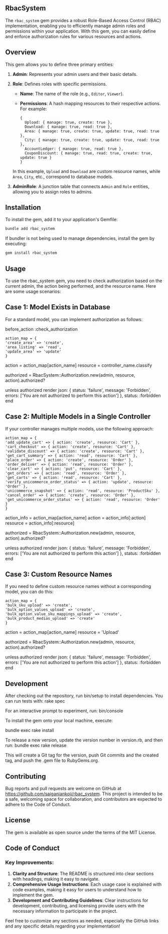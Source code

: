 ## RbacSystem

The `rbac_system` gem provides a robust Role-Based Access Control (RBAC) implementation, enabling you to efficiently manage admin roles and permissions within your application. With this gem, you can easily define and enforce authorization rules for various resources and actions.

## Overview

This gem allows you to define three primary entities:

1. **Admin**: Represents your admin users and their basic details.
2. **Role**: Defines roles with specific permissions.

   - **Name**: The name of the role (e.g., `Editor`, `Viewer`).
   - **Permissions**: A hash mapping resources to their respective actions. For example:

     ```
     {
       Upload: { manage: true, create: true },
       Download: { manage: true, read: true },
       Area: { manage: true, create: true, update: true, read: true },
       City: { manage: true, create: true, update: true, read: true },
       AccountLedger: { manage: true, read: true },
       CouponDiscount: { manage: true, read: true, create: true, update: true }
     }
     ```

   In this example, `Upload` and `Download` are custom resource names, while `Area`, `City`, etc., correspond to database models.

3. **AdminRole**: A junction table that connects `Admin` and `Role` entities, allowing you to assign roles to admins.

## Installation

To install the gem, add it to your application's Gemfile:

```bash
bundle add rbac_system
```

If bundler is not being used to manage dependencies, install the gem by executing:

```bash
gem install rbac_system
```

## Usage

To use the rbac_system gem, you need to check authorization based on the current admin, the action being performed, and the resource name. Here are some usage scenarios:

## Case 1: Model Exists in Database
For a standard model, you can implement authorization as follows:

before_action :check_authorization
```
action_map = {
'create_area' => 'create',
'area_listing' => 'read',
'update_area' => 'update'
}
```
action = action_map[action_name]
resource = controller_name.classify

authorized = RbacSystem::Authorization.new(admin, resource, action).authorized?

unless authorized
render json: { status: 'failure', message: 'Forbidden', errors: ['You are not authorized to perform this action'] }, status: :forbidden
end
## Case 2: Multiple Models in a Single Controller
If your controller manages multiple models, use the following approach:
```
action_map = {
'add_update_cart' => { action: 'create', resource: 'Cart' },
'cart_checkout' => { action: 'create', resource: 'Cart' },
'validate_discount' => { action: 'create', resource: 'Cart' },
'get_cart_summary' => { action: 'read', resource: 'Cart' },
'place_order' => { action: 'create', resource: 'Order' },
'order_deliver' => { action: 'read', resource: 'Order' },
'clear_cart' => { action: 'put', resource: 'Cart' },
'get_orders' => { action: 'read', resource: 'Order' },
'get_carts' => { action: 'read', resource: 'Cart' },
'verify_unicommerce_order_status' => { action: 'update', resource: 'Order' },
'unicommerce_snapshot' => { action: 'read', resource: 'ProductSku' },
'cancel_order' => { action: 'create', resource: 'Order' },
'get_unicommerce_order_status' => { action: 'read', resource: 'Order' }
}
```
action_info = action_map[action_name]
action = action_info[:action]
resource = action_info[:resource]

authorized = RbacSystem::Authorization.new(admin, resource, action).authorized?

unless authorized
render json: { status: 'failure', message: 'Forbidden', errors: ['You are not authorized to perform this action'] }, status: :forbidden
end

## Case 3: Custom Resource Names
If you need to define custom resource names without a corresponding model, you can do this:

```
action_map = {
'bulk_sku_upload' => 'create',
'bulk_option_values_upload' => 'create',
'bulk_option_value_sku_mappings_upload' => 'create',
'bulk_product_medias_upload' => 'create'
}
```
action = action_map[action_name]
resource = 'Upload'

authorized = RbacSystem::Authorization.new(admin, resource, action).authorized?

unless authorized
render json: { status: 'failure', message: 'Forbidden', errors: ['You are not authorized to perform this action'] }, status: :forbidden
end

## Development

After checking out the repository, run bin/setup to install dependencies. You can run tests with:
rake spec

For an interactive prompt to experiment, run:
bin/console

To install the gem onto your local machine, execute:

bundle exec rake install

To release a new version, update the version number in version.rb, and then run:
bundle exec rake release

This will create a Git tag for the version, push Git commits and the created tag, and push the .gem file to RubyGems.org.

## Contributing

Bug reports and pull requests are welcome on GitHub at https://github.com/saiganiankoji/rbac_system. This project is intended to be a safe, welcoming space for collaboration, and contributors are expected to adhere to the Code of Conduct.

## License

The gem is available as open source under the terms of the MIT License.

## Code of Conduct

### Key Improvements:

1. **Clarity and Structure**: The README is structured into clear sections with headings, making it easy to navigate.
2. **Comprehensive Usage Instructions**: Each usage case is explained with code examples, making it easy for users to understand how to implement the gem.
3. **Development and Contributing Guidelines**: Clear instructions for development, contributing, and licensing provide users with the necessary information to participate in the project.

Feel free to customize any sections as needed, especially the GitHub links and any specific details regarding your implementation!
